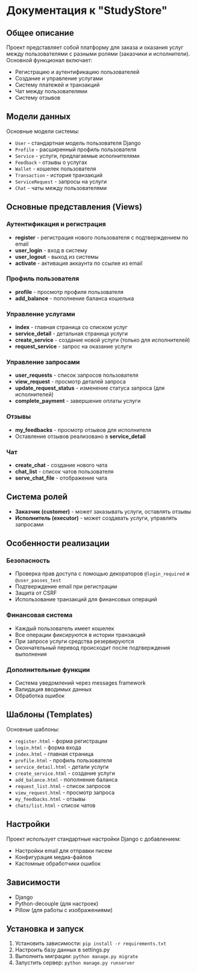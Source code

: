 # Документация к "StudyStore"

## Общее описание
Проект представляет собой платформу для заказа и оказания услуг между пользователями с разными ролями (заказчики и исполнители). Основной функционал включает:
- Регистрацию и аутентификацию пользователей
- Создание и управление услугами
- Систему платежей и транзакций
- Чат между пользователями
- Систему отзывов

## Модели данных
Основные модели системы:
- `User` - стандартная модель пользователя Django
- `Profile` - расширенный профиль пользователя
- `Service` - услуги, предлагаемые исполнителями
- `Feedback` - отзывы о услугах
- `Wallet` - кошелек пользователя
- `Transaction` - история транзакций
- `ServiceRequest` - запросы на услуги
- `Chat` - чаты между пользователями

## Основные представления (Views)

### Аутентификация и регистрация
- **register** - регистрация нового пользователя с подтверждением по email
- **user_login** - вход в систему
- **user_logout** - выход из системы
- **activate** - активация аккаунта по ссылке из email

### Профиль пользователя
- **profile** - просмотр профиля пользователя
- **add_balance** - пополнение баланса кошелька

### Управление услугами
- **index** - главная страница со списком услуг
- **service_detail** - детальная страница услуги
- **create_service** - создание новой услуги (только для исполнителей)
- **request_service** - запрос на оказание услуги

### Управление запросами
- **user_requests** - список запросов пользователя
- **view_request** - просмотр деталей запроса
- **update_request_status** - изменение статуса запроса (для исполнителей)
- **complete_payment** - завершение оплаты услуги

### Отзывы
- **my_feedbacks** - просмотр отзывов для исполнителя
- Оставление отзывов реализовано в **service_detail**

### Чат
- **create_chat** - создание нового чата
- **chat_list** - список чатов пользователя
- **serve_chat_file** - отображение чата

## Система ролей
- **Заказчик (customer)** - может заказывать услуги, оставлять отзывы
- **Исполнитель (executor)** - может создавать услуги, управлять запросами

## Особенности реализации

### Безопасность
- Проверка прав доступа с помощью декораторов `@login_required` и `@user_passes_test`
- Подтверждение email при регистрации
- Защита от CSRF
- Использование транзакций для финансовых операций

### Финансовая система
- Каждый пользователь имеет кошелек
- Все операции фиксируются в истории транзакций
- При запросе услуги средства резервируются
- Окончательный перевод происходит после подтверждения выполнения

### Дополнительные функции
- Система уведомлений через messages framework
- Валидация вводимых данных
- Обработка ошибок

## Шаблоны (Templates)
Основные шаблоны:
- `register.html` - форма регистрации
- `login.html` - форма входа
- `index.html` - главная страница
- `profile.html` - профиль пользователя
- `service_detail.html` - детали услуги
- `create_service.html` - создание услуги
- `add_balance.html` - пополнение баланса
- `request_list.html` - список запросов
- `view_request.html` - просмотр запроса
- `my_feedbacks.html` - отзывы
- `chats/list.html` - список чатов

## Настройки
Проект использует стандартные настройки Django с добавлением:
- Настройки email для отправки писем
- Конфигурация медиа-файлов
- Кастомные обработчики ошибок

## Зависимости
- Django
- Python-decouple (для настроек)
- Pillow (для работы с изображениями)

## Установка и запуск
1. Установить зависимости: `pip install -r requirements.txt`
2. Настроить базу данных в settings.py
3. Выполнить миграции: `python manage.py migrate`
4. Запустить сервер: `python manage.py runserver`
